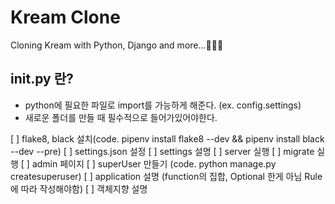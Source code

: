 # Kream Clone

Cloning Kream with Python, Django and more...💖🐍🦊

## **init**.py 란?

- python에 필요한 파일로 import를 가능하게 해준다. (ex. config.settings)
- 새로운 폴더를 만들 때 필수적으로 들어가있어야한다.

[ ] flake8, black 설치(code. pipenv install flake8 --dev && pipenv install black --dev --pre)
[ ] settings.json 설정
[ ] settings 설명
[ ] server 실행
[ ] migrate 실행
[ ] admin 페이지
[ ] superUser 만들기 (code. python manage.py createsuperuser)
[ ] application 설명 (function의 집합, Optional 한게 아님 Rule에 따라 작성해야함)
[ ] 객체지향 설명
